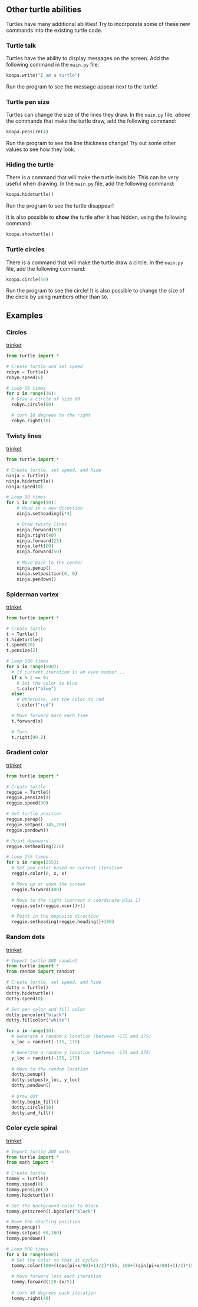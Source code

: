 ## Other turtle abilities
Turtles have many additional abilities! Try to incorporate some of these new commands into the existing turtle code.

### Turtle talk
Turtles have the ability to display messages on the screen. Add the following command in the `main.py` file:
```python
koopa.write("I am a turtle")
```

Run the program to see the message appear next to the turtle! 

### Turtle pen size
Turtles can change the size of the lines they draw. In the `main.py` file, _above_ the commands that make the turtle draw, add the following command:
```python
koopa.pensize(4)
```

Run the program to see the line thickness change! Try out some other values to see how they look.

### Hiding the turtle
There is a command that will make the turtle invisible. This can be very useful when drawing. In the `main.py` file, add the following command:
```python
koopa.hideturtle()
```

Run the program to see the turtle disappear!

It is also possible to **show** the turtle after it has hidden, using the following command:
```python
koopa.showturtle()
```

### Turtle circles
There is a command that will make the turtle draw a circle. In the `main.py` file, add the following command:
```python
koopa.circle(50)
```

Run the program to see the circle! It is also possible to change the size of the circle by using numbers other than `50`.

## Examples
### Circles
<a href="https://trinket.io/python/98b4b91a06" target="_blank">trinket</a>

```python
from turtle import *

# Create turtle and set speed
robyn = Turtle()
robyn.speed(5)

# Loop 36 times
for x in range(36):
  # Draw a circle of size 60
  robyn.circle(60)

  # turn 10 degrees to the right
  robyn.right(10)
```

### Twisty lines
<a href="https://trinket.io/python/3df93782bd" target="_blank">trinket</a>

```python
from turtle import *

# Create turtle, set speed, and hide
ninja = Turtle()
ninja.hideturtle()
ninja.speed(0)

# Loop 90 times
for i in range(90):
    # Head in a new direction
    ninja.setheading(i*4)

    # Draw twisty lines
    ninja.forward(50)
    ninja.right(40)
    ninja.forward(25)
    ninja.left(60)
    ninja.forward(50)
    
    # Move back to the center
    ninja.penup()
    ninja.setposition(0, 0)
    ninja.pendown()
```

### Spiderman vortex
<a href="https://trinket.io/python/e5725f1c2b" target="_blank">trinket</a>

```python
from turtle import *

# Create turtle
t = Turtle()
t.hideturtle()
t.speed(20)
t.pensize(2)

# Loop 500 times
for x in range(500):
  # If current iteration is an even number...
  if x % 2 == 0:
    # Set the color to blue
    t.color("blue")
  else:
    # Otherwise, set the color to red
    t.color("red")

  # Move forward more each time
  t.forward(x)

  # Turn
  t.right(90.2)
```

### Gradient color
<a href="https://trinket.io/python/d6227e0777" target="_blank">trinket</a>

```python
from turtle import *

# Create turtle
reggie = Turtle()
reggie.pensize(4)
reggie.speed(30)

# Set turtle position
reggie.penup()
reggie.setpos(-145,200)
reggie.pendown()

# Point downward
reggie.setheading(270)

# Loop 255 times
for x in range(255):
  # Set pen color based on current iteration
  reggie.color(0, x, x)

  # Move up or down the screen
  reggie.forward(400)

  # Move to the right (current x coordinate plus 1)
  reggie.setx(reggie.xcor()+1)

  # Point in the opposite direction
  reggie.setheading(reggie.heading()+180)
```

### Random dots
<a href="https://trinket.io/python/3225ff9f56" target="_blank">trinket</a>

```python
# Import turtle AND randint
from turtle import *
from random import randint

# Create turtle, set speed, and hide
dotty = Turtle()
dotty.hideturtle()
dotty.speed(0)

# Set pen color and fill color
dotty.pencolor("black")
dotty.fillcolor("white")

for x in range(10):
  # Generate a random x location (between -175 and 175)
  x_loc = randint(-175, 175)

  # Generate a random y location (between -175 and 175)
  y_loc = randint(-175, 175)
  
  # Move to the random location 
  dotty.penup()
  dotty.setpos(x_loc, y_loc)
  dotty.pendown()
  
  # Draw dot
  dotty.begin_fill()
  dotty.circle(10)
  dotty.end_fill()
```

### Color cycle spiral
<a href="https://trinket.io/python/9626056cd8" target="_blank">trinket</a>

```python
# Import turtle AND math
from turtle import *
from math import *

# Create turtle
tommy = Turtle()
tommy.speed(0)
tommy.pensize(3)
tommy.hideturtle()

# Set the background color to black
tommy.getscreen().bgcolor("black")

# Move the starting position
tommy.penup()
tommy.setpos(-60,160)
tommy.pendown()

# Loop 600 times
for x in range(600):
  # Set the color so that it cycles
  tommy.color(100+((cos(pi+x/80)+1)/2)*155, 100+((sin(pi+x/80)+1)/2)*155, 100+((sin(x/80)+1)/2)*155)
  
  # Move forward less each iteration
  tommy.forward(120-(x/5))
  
  # turn 40 degrees each iteration
  tommy.right(40)
```
